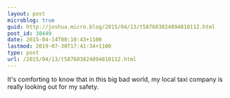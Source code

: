 ```yaml
---
layout: post
microblog: true
guid: http://joshua.micro.blog/2015/04/13/t587603824094810112.html
post_id: 38449
date: 2015-04-14T00:10:43+1100
lastmod: 2019-07-30T17:41:34+1100
type: post
url: /2015/04/13/t587603824094810112.html
---
```

It's comforting to know that in this big bad world, my local taxi company is really looking out for my safety.
